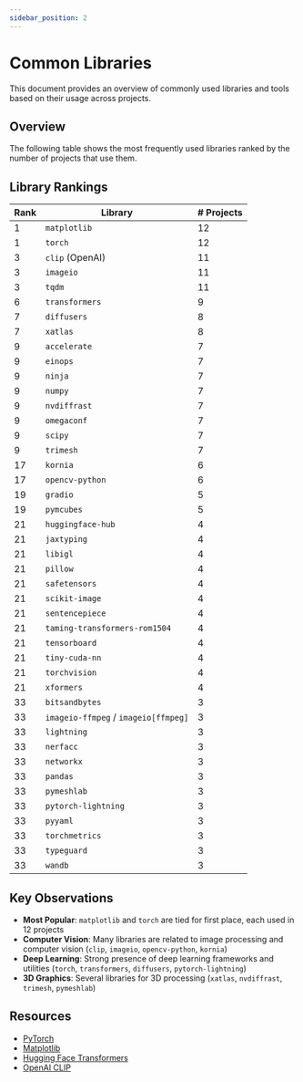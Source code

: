 ```yaml
---
sidebar_position: 2
---
```


# Common Libraries

This document provides an overview of commonly used libraries and tools based on their usage across projects.

## Overview

The following table shows the most frequently used libraries ranked by the number of projects that use them.

## Library Rankings

| Rank | Library                              | # Projects |
| ---- | ------------------------------------ | ---------- |
| 1    | `matplotlib`                         | 12         |
| 1    | `torch`                              | 12         |
| 3    | `clip` (OpenAI)                      | 11         |
| 3    | `imageio`                            | 11         |
| 3    | `tqdm`                               | 11         |
| 6    | `transformers`                       | 9          |
| 7    | `diffusers`                          | 8          |
| 7    | `xatlas`                             | 8          |
| 9    | `accelerate`                         | 7          |
| 9    | `einops`                             | 7          |
| 9    | `ninja`                              | 7          |
| 9    | `numpy`                              | 7          |
| 9    | `nvdiffrast`                         | 7          |
| 9    | `omegaconf`                          | 7          |
| 9    | `scipy`                              | 7          |
| 9    | `trimesh`                            | 7          |
| 17   | `kornia`                             | 6          |
| 17   | `opencv-python`                      | 6          |
| 19   | `gradio`                             | 5          |
| 19   | `pymcubes`                           | 5          |
| 21   | `huggingface-hub`                    | 4          |
| 21   | `jaxtyping`                          | 4          |
| 21   | `libigl`                             | 4          |
| 21   | `pillow`                             | 4          |
| 21   | `safetensors`                        | 4          |
| 21   | `scikit-image`                       | 4          |
| 21   | `sentencepiece`                      | 4          |
| 21   | `taming-transformers-rom1504`        | 4          |
| 21   | `tensorboard`                        | 4          |
| 21   | `tiny-cuda-nn`                       | 4          |
| 21   | `torchvision`                        | 4          |
| 21   | `xformers`                           | 4          |
| 33   | `bitsandbytes`                       | 3          |
| 33   | `imageio-ffmpeg` / `imageio[ffmpeg]` | 3          |
| 33   | `lightning`                          | 3          |
| 33   | `nerfacc`                            | 3          |
| 33   | `networkx`                           | 3          |
| 33   | `pandas`                             | 3          |
| 33   | `pymeshlab`                          | 3          |
| 33   | `pytorch-lightning`                  | 3          |
| 33   | `pyyaml`                             | 3          |
| 33   | `torchmetrics`                       | 3          |
| 33   | `typeguard`                          | 3          |
| 33   | `wandb`                              | 3          |



## Key Observations

- **Most Popular**: `matplotlib` and `torch` are tied for first place, each used in 12 projects
- **Computer Vision**: Many libraries are related to image processing and computer vision (`clip`, `imageio`, `opencv-python`, `kornia`)
- **Deep Learning**: Strong presence of deep learning frameworks and utilities (`torch`, `transformers`, `diffusers`, `pytorch-lightning`)
- **3D Graphics**: Several libraries for 3D processing (`xatlas`, `nvdiffrast`, `trimesh`, `pymeshlab`)

## Resources

- [PyTorch](https://pytorch.org/)
- [Matplotlib](https://matplotlib.org/)
- [Hugging Face Transformers](https://huggingface.co/docs/transformers)
- [OpenAI CLIP](https://github.com/openai/CLIP) 
